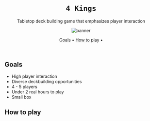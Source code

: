<div align="center">
  
  # `4 Kings`
  
Tabletop deck building game that emphasizes player interaction
<!-- <img src="https://beehiiv-images-production.s3.amazonaws.com/uploads/asset/file/971f362a-f3fa-427f-b619-7e04cc135d17/fabric-logo-miessler-transparent.png?t=1704525002" alt="fabriclogo" width="400" height="400"/> -->

<img src="./media/banner.png" alt="banner"/>

[Goals](#goals) •
[How to play](#how-to-play) •

</div>

<br />

##  Goals

- High player interaction
- Diverse deckbuilding opportunities
- 4 - 5 players
- Under 2 real hours to play
- Small box
  
## How to play
